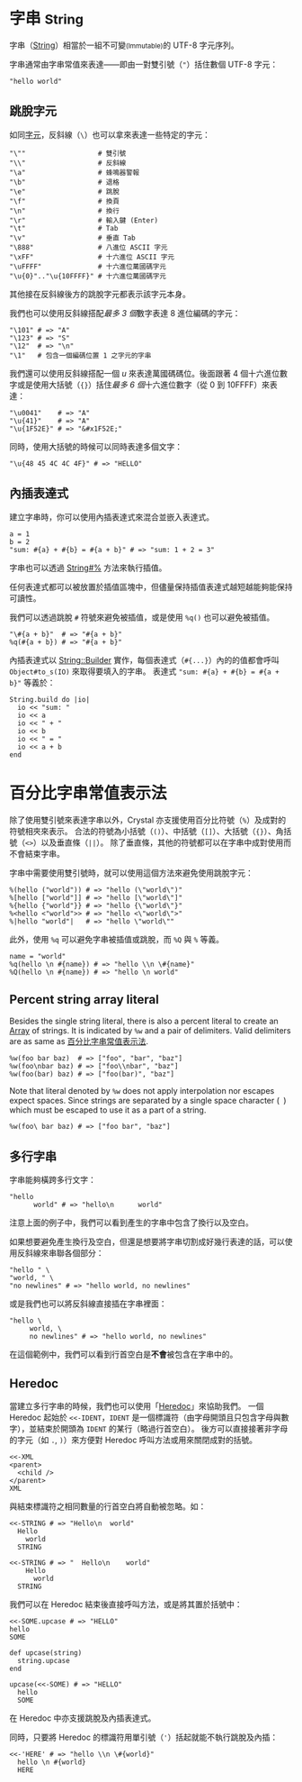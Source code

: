 # 字串 <small>String</small>

字串（[String](http://crystal-lang.org/api/String.html)）相當於一組不可變<small>(Immutable)</small>的 UTF-8 字元序列。

字串通常由字串常值來表達——即由一對雙引號（`"`）括住數個 UTF-8 字元：

```crystal
"hello world"
```

## 跳脫字元

如同[字元](./char.md)，反斜線（`\`）也可以拿來表達一些特定的字元：

```crystal
"\""                  # 雙引號
"\\"                  # 反斜線
"\a"                  # 蜂鳴器警報
"\b"                  # 退格
"\e"                  # 跳脫
"\f"                  # 換頁
"\n"                  # 換行
"\r"                  # 輸入鍵 (Enter)
"\t"                  # Tab
"\v"                  # 垂直 Tab
"\888"                # 八進位 ASCII 字元
"\xFF"                # 十六進位 ASCII 字元
"\uFFFF"              # 十六進位萬國碼字元
"\u{0}".."\u{10FFFF}" # 十六進位萬國碼字元
```

其他接在反斜線後方的跳脫字元都表示該字元本身。

我們也可以使用反斜線搭配*最多 3 個*數字表達 8 進位編碼的字元：

```crystal
"\101" # => "A"
"\123" # => "S"
"\12"  # => "\n"
"\1"   # 包含一個編碼位置 1 之字元的字串
```

我們還可以使用反斜線搭配一個 *u* 來表達萬國碼碼位。後面跟著 4 個十六進位數字或是使用大括號（`{}`）括住*最多 6 個*十六進位數字（從 0 到 10FFFF）來表達：

```crystal
"\u0041"    # => "A"
"\u{41}"    # => "A"
"\u{1F52E}" # => "&#x1F52E;"
```

同時，使用大括號的時候可以同時表達多個文字：

```crystal
"\u{48 45 4C 4C 4F}" # => "HELLO"
```

## 內插表達式

建立字串時，你可以使用內插表達式來混合並嵌入表達式。

```crystal
a = 1
b = 2
"sum: #{a} + #{b} = #{a + b}" # => "sum: 1 + 2 = 3"
```

字串也可以透過 [String#%](https://crystal-lang.org/api/String.html#%25%28other%29-instance-method) 方法來執行插值。

任何表達式都可以被放置於插值區塊中，但儘量保持插值表達式越短越能夠能保持可讀性。

我們可以透過跳脫 `#` 符號來避免被插值，或是使用 `%q()` 也可以避免被插值。

```crystal
"\#{a + b}"  # => "#{a + b}"
%q(#{a + b}) # => "#{a + b}"
```

內插表達式以 [String::Builder](http://crystal-lang.org/api/String/Builder.html) 實作，每個表達式（`#{...}`）內的的值都會呼叫 `Object#to_s(IO)` 來取得要填入的字串。
表達式 `"sum: #{a} + #{b} = #{a + b}"` 等義於：

```crystal
String.build do |io|
  io << "sum: "
  io << a
  io << " + "
  io << b
  io << " = "
  io << a + b
end
```

# 百分比字串常值表示法

除了使用雙引號來表達字串以外，Crystal 亦支援使用百分比符號（`%`）及成對的符號相夾來表示。
合法的符號為小括號（`()`）、中括號（`[]`）、大括號（`{}`）、角括號（`<>`）以及垂直條（`||`）。
除了垂直條，其他的符號都可以在字串中成對使用而不會結束字串。

字串中需要使用雙引號時，就可以使用這個方法來避免使用跳脫字元：

```crystal
%(hello ("world")) # => "hello (\"world\")"
%[hello ["world"]] # => "hello [\"world\"]"
%{hello {"world"}} # => "hello {\"world\"}"
%<hello <"world">> # => "hello <\"world\">"
%|hello "world"|   # => "hello \"world\""
```

此外，使用 `%q` 可以避免字串被插值或跳脫，而 `%Q` 與 `%` 等義。

```crystal
name = "world"
%q(hello \n #{name}) # => "hello \\n \#{name}"
%Q(hello \n #{name}) # => "hello \n world"
```

## Percent string array literal

Besides the single string literal, there is also a percent literal to create an [Array](https://crystal-lang.org/api/Array.html) of strings. It is indicated by `%w` and a pair of delimiters. Valid delimiters are as same as [百分比字串常值表示法](#百分比字串常值表示法).

```crystal
%w(foo bar baz)  # => ["foo", "bar", "baz"]
%w(foo\nbar baz) # => ["foo\\nbar", "baz"]
%w(foo(bar) baz) # => ["foo(bar)", "baz"]
```

Note that literal denoted by `%w` does not apply interpolation nor escapes expect spaces. Since strings are separated by a single space character (` `) which must be escaped to use it as a part of a string.

```crystal
%w(foo\ bar baz) # => ["foo bar", "baz"]
```

## 多行字串

字串能夠橫跨多行文字：

```crystal
"hello
      world" # => "hello\n      world"
```

注意上面的例子中，我們可以看到產生的字串中包含了換行以及空白。

如果想要避免產生換行及空白，但還是想要將字串切割成好幾行表達的話，可以使用反斜線來串聯各個部分：

```crystal
"hello " \
"world, " \
"no newlines" # => "hello world, no newlines"
```

或是我們也可以將反斜線直接插在字串裡面：

```crystal
"hello \
     world, \
     no newlines" # => "hello world, no newlines"
```

在這個範例中，我們可以看到行首空白是**不會**被包含在字串中的。

## Heredoc

當建立多行字串的時候，我們也可以使用「[Heredoc](https://zh.wikipedia.org/zh-tw/Here文檔)」來協助我們。
一個 Heredoc 起始於 `<<-IDENT`，`IDENT` 是一個標識符（由字母開頭且只包含字母與數字），並結束於開頭為 `IDENT` 的某行（略過行首空白）。
後方可以直接接著非字母的字元（如 `.`, `)`）來方便對 Heredoc 呼叫方法或用來關閉成對的括號。

```crystal
<<-XML
<parent>
  <child />
</parent>
XML
```

與結束標識符之相同數量的行首空白將自動被忽略。如：

```crystal
<<-STRING # => "Hello\n  world"
  Hello
    world
  STRING

<<-STRING # => "  Hello\n    world"
    Hello
      world
  STRING
```

我們可以在 Heredoc 結束後直接呼叫方法，或是將其置於括號中：

```crystal
<<-SOME.upcase # => "HELLO"
hello
SOME

def upcase(string)
  string.upcase
end

upcase(<<-SOME) # => "HELLO"
  hello
  SOME
```

在 Heredoc 中亦支援跳脫及內插表達式。

同時，只要將 Heredoc 的標識符用單引號（`'`）括起就能不執行跳脫及內插：

```crystal
<<-'HERE' # => "hello \\n \#{world}"
  hello \n #{world}
  HERE
```
